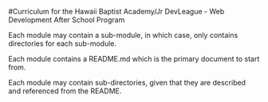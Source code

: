 #Curriculum for the Hawaii Baptist Academy/Jr DevLeague - Web Development After School Program

Each module may contain a sub-module, in which case, only contains directories for each sub-module.

Each module contains a README.md which is the primary document to start from.

Each module may contain sub-directories, given that they are described and referenced from the README.
